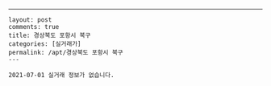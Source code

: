 ---
    layout: post
    comments: true
    title: 경상북도 포항시 북구
    categories: [실거래가]
    permalink: /apt/경상북도 포항시 북구
    ---

    2021-07-01 실거래 정보가 없습니다.

    